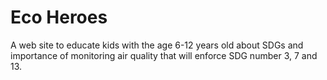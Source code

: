 # Eco Heroes
A web site to educate kids with the age 6-12 years old about SDGs and importance of monitoring  air quality that will enforce SDG number 3, 7 and 13.
